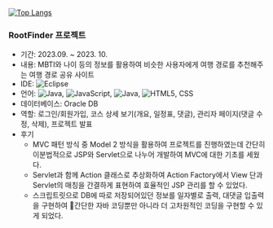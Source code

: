 [![Top Langs](https://github-readme-stats.vercel.app/api/top-langs/?username=quequuen&layout=compact)](https://github.com/quequuen/github-readme-stats)


<h3>RootFinder 프로젝트</h3>

- 기간: 2023.09. ~ 2023. 10.
- 내용: MBTI와 나이 등의 정보를 활용하여 비슷한 사용자에게 여행 경로를 추천해주는 여행 경로 공유 사이트
- IDE: ![Eclipse](https://img.shields.io/badge/Eclipse-FE7A16.svg?style=for-the-badge&logo=Eclipse&logoColor=white)
- 언어: ![Java](https://img.shields.io/badge/java-%23ED8B00.svg?style=for-the-badge&logo=openjdk&logoColor=white), ![JavaScript](https://img.shields.io/badge/javascript-%23323330.svg?style=for-the-badge&logo=javascript&logoColor=%23F7DF1E), ![Java](https://img.shields.io/badge/jsp-%23ED8B00.svg?style=for-the-badge&logo=openjdk&logoColor=white), ![HTML5](https://img.shields.io/badge/html5-%23E34F26.svg?style=for-the-badge&logo=html5&logoColor=white), CSS
- 데이터베이스: Oracle DB
- 역할: 로그인/회원가입, 코스 상세 보기(개요, 일정표, 댓글), 관리자 페이지(댓글 수정, 삭제), 프로젝트 발표
- 후기
  - MVC 패턴 방식 중 Model 2 방식을 활용하여 프로젝트를 진행하였는데 간단히 이분법적으로 JSP와 Servlet으로 나누어 개발하여 MVC에 대한 기초를 세웠다.
  - Servlet과 함께 Action 클래스로 추상화하여 Action Factory에서 View 단과 Servlet의 매칭을 간결하게 표현하여 효율적인 JSP 관리를 할 수 있었다.
  - 스크립트릿으로 DB에 따로 저장되어있던 정보를 일자별로 출력, 대댓글 입출력을 구현하여 간단한 자바 코딩뿐만 아니라 더 고차원적인 코딩을 구현할 수 있게 되었다.
